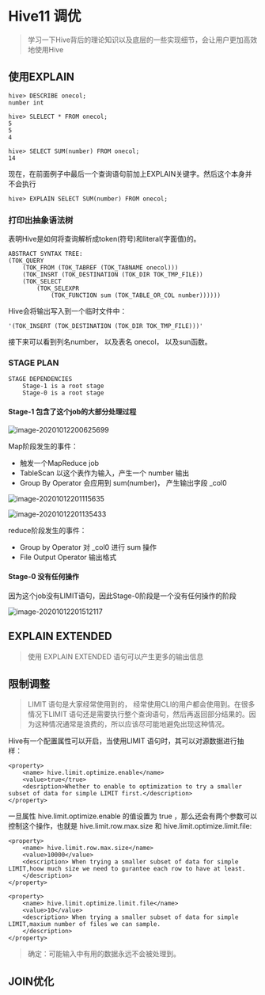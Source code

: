 # Hive11 调优

> 学习一下Hive背后的理论知识以及底层的一些实现细节，会让用户更加高效地使用Hive



## 使用EXPLAIN

```
hive> DESCRIBE onecol;
number int

hive> SLELECT * FROM onecol;
5
5
4

hive> SELECT SUM(number) FROM onecol;
14
```

现在，在前面例子中最后一个查询语句前加上EXPLAIN关键字。然后这个本身并不会执行

```
hive> EXPLAIN SELECT SUM(number) FROM onecol;
```

### 打印出抽象语法树

表明Hive是如何将查询解析成token(符号)和literal(字面值)的。

```
ABSTRACT SYNTAX TREE:
(TOK_QUERY
	(TOK_FROM (TOK_TABREF (TOK_TABNAME onecol)))
	(TOK_INSRT (TOK_DESTINATION (TOK_DIR TOK_TMP_FILE))
	(TOK_SELECT
		(TOK_SELEXPR
			(TOK_FUNCTION sum (TOK_TABLE_OR_COL number))))))
```

Hive会将输出写入到一个临时文件中：

```
'(TOK_INSERT (TOK_DESTINATION (TOK_DIR TOK_TMP_FILE)))'
```

接下来可以看到列名number， 以及表名 onecol， 以及sun函数。

### STAGE PLAN

```
STAGE DEPENDENCIES
	Stage-1 is a root stage
	Stage-0 is a root stage
```

#### Stage-1 包含了这个job的大部分处理过程

![image-20201012200625699](C:\Users\Auraros\AppData\Roaming\Typora\typora-user-images\image-20201012200625699.png)

Map阶段发生的事件：

- 触发一个MapReduce job
- TableScan 以这个表作为输入，产生一个 number 输出
- Group By Operator 会应用到 sum(number)， 产生输出字段 _col0



![image-20201012201115635](C:\Users\Auraros\AppData\Roaming\Typora\typora-user-images\image-20201012201115635.png)

![image-20201012201135433](C:\Users\Auraros\AppData\Roaming\Typora\typora-user-images\image-20201012201135433.png)

reduce阶段发生的事件：

- Group by Operator 对 _col0 进行 sum 操作
- File Output Operator 输出格式



#### Stage-0 没有任何操作

因为这个job没有LIMIT语句，因此Stage-0阶段是一个没有任何操作的阶段

![image-20201012201512117](C:\Users\Auraros\AppData\Roaming\Typora\typora-user-images\image-20201012201512117.png)



## EXPLAIN EXTENDED

> 使用 EXPLAIN EXTENDED 语句可以产生更多的输出信息



## 限制调整

> LIMIT 语句是大家经常使用到的， 经常使用CLI的用户都会使用到。在很多情况下LIMIT 语句还是需要执行整个查询语句，然后再返回部分结果的。因为这种情况通常是浪费的，所以应该尽可能地避免出现这种情况。

Hive有一个配置属性可以开启，当使用LIMIT 语句时，其可以对源数据进行抽样：

```
<property>
	<name> hive.limit.optimize.enable</name>
	<value>true</true>
	<desription>Whether to enable to optimization to try a smaller subset of data for simple LIMIT first.</description>
</property>
```

一旦属性 hive.limit.optimize.enable 的值设置为 true ，那么还会有两个参数可以控制这个操作，也就是 hive.limit.row.max.size 和 hive.limit.optimize.limit.file:

```
<property>
	<name> hive.limit.row.max.size</name>
	<value>10000</value>
	<description> When trying a smaller subset of data for simple LIMIT,hoow much size we need to gurantee each row to have at least.
	</description>
</property>

<property>
	<name> hive.limit.optimize.limit.file</name>
	<value>10</value>
	<description> When trying a smaller subset of data for simple LIMIT,maxium number of files we can sample.
	</description>
</property>
```

> 确定：可能输入中有用的数据永远不会被处理到。



## JOIN优化

> 